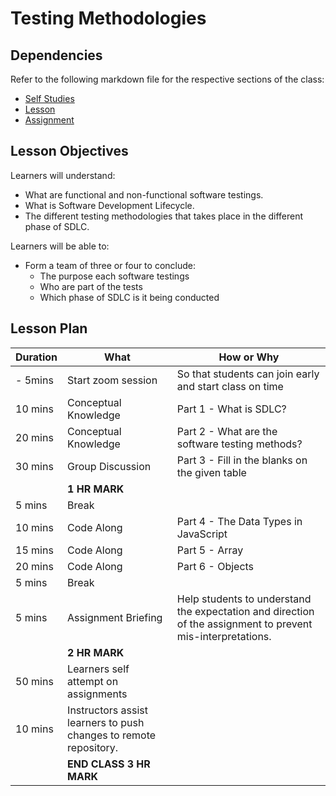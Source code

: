 # Testing Methodologies

## Dependencies

Refer to the following markdown file for the respective sections of the class:
- [Self Studies](./studies.md)
- [Lesson](./lesson.md)
- [Assignment](./assignment.md)

## Lesson Objectives

Learners will understand:
- What are functional and non-functional software testings.
- What is Software Development Lifecycle.
- The different testing methodologies that takes place in the different phase of SDLC.

Learners will be able to:
- Form a team of three or four to conclude:
  - The purpose each software testings
  - Who are part of the tests
  - Which phase of SDLC is it being conducted


## Lesson Plan

|Duration|What|How or Why|
|--------|-----|-------|
|- 5mins |Start zoom session|So that students can join early and start class on time|
|10 mins|Conceptual Knowledge| Part 1 - What is SDLC? |
|20 mins|Conceptual Knowledge| Part 2 - What are the software testing methods?|
|30 mins|Group Discussion| Part 3 - Fill in the blanks on the given table|
||**1 HR MARK**|
|5 mins|Break|
|10 mins|Code Along| Part 4 - The Data Types in JavaScript|
|15 mins|Code Along| Part 5 - Array|
|20 mins|Code Along| Part 6 - Objects|
|5 mins|Break|
|5 mins|Assignment Briefing|Help students to understand the expectation and direction of the assignment to prevent mis-interpretations.|
||**2 HR MARK**|
|50 mins|Learners self attempt on assignments|
|10 mins|Instructors assist learners to push changes to remote repository.|
||**END CLASS 3 HR MARK**|



